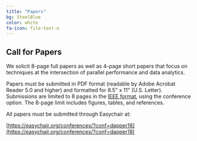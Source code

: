 ```yaml
---
title: "Papers"
bg: SteelBlue
color: white
fa-icon: file-text-o
---
```


## Call for Papers

We solicit 8-page full papers as well as 4-page short papers that focus on
techniques at the intersection of parallel performance and data analytics.

Papers must be submitted in PDF format (readable by Adobe Acrobat Reader 5.0
and higher) and formatted for 8.5" x 11" (U.S. Letter). Submissions are limited
to 8 pages in the [IEEE
format](https://www.ieee.org/conferences_events/conferences/publishing/templates.html),
using the conference option. The 8-page limit includes figures, tables, and
references.

All papers must be submitted through Easychair at:

[https://easychair.org/conferences/?conf=dapper18](https://easychair.org/conferences/?conf=dapper18)

